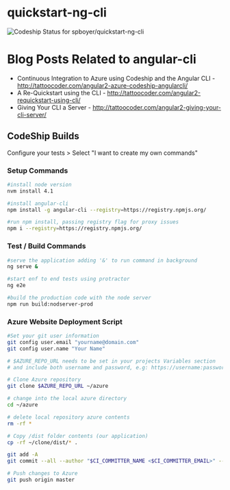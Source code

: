 # quickstart-ng-cli

 ![Codeship Status for spboyer/quickstart-ng-cli](https://codeship.com/projects/93a14c00-fa7e-0133-18ae-12544c2ab455/status?branch=master)

# Blog Posts Related to angular-cli
* Continuous Integration to Azure using Codeship and the Angular CLI - http://tattoocoder.com/angular2-azure-codeship-angularcli/
* A Re-Quickstart using the CLI - http://tattoocoder.com/angular2-requickstart-using-cli/
* Giving Your CLI a Server - http://tattoocoder.com/angular2-giving-your-cli-server/


## CodeShip Builds
Configure your tests > Select "I want to create my own commands"

### Setup Commands

```bash
#install node version
nvm install 4.1

#install angular-cli
npm install -g angular-cli --registry=https://registry.npmjs.org/

#run npm install, passing registry flag for proxy issues
npm i --registry=https://registry.npmjs.org/
```

### Test / Build Commands

```bash
#serve the application adding '&' to run command in background
ng serve &

#start enf to end tests using protractor
ng e2e

#build the production code with the node server
npm run build:nodserver-prod
```

### Azure Website Deployment Script

```bash
#Set your git user information
git config user.email "yourname@domain.com"
git config user.name "Your Name"

# $AZURE_REPO_URL needs to be set in your projects Variables section
# and include both username and password, e.g: https://username:password@site.scm.azurewebsites.net:443/site.git

# Clone Azure repository
git clone $AZURE_REPO_URL ~/azure

# change into the local azure directory
cd ~/azure

# delete local repository azure contents
rm -rf *

# Copy /dist folder contents (our application)
cp -rf ~/clone/dist/* .

git add -A
git commit --all --author "$CI_COMMITTER_NAME <$CI_COMMITTER_EMAIL>" --message "$CI_MESSAGE ($CI_BUILD_URL)"

# Push changes to Azure
git push origin master
```
